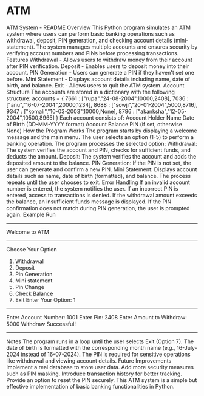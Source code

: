 # ATM
ATM System - README
Overview
This Python program simulates an ATM system where users can perform basic banking operations such as withdrawal, deposit, PIN generation, and checking account details (mini-statement). The system manages multiple accounts and ensures security by verifying account numbers and PINs before processing transactions.
Features
Withdrawal - Allows users to withdraw money from their account after PIN verification.
Deposit - Enables users to deposit money into their account.
PIN Generation - Users can generate a PIN if they haven't set one before.
Mini Statement - Displays account details including name, date of birth, and balance.
Exit - Allows users to quit the ATM system.
Account Structure
The accounts are stored in a dictionary with the following structure:
accounts = {
      7661 : ["rupa","24-08-2004",10000,2408],
    7036 : ["anu","16-07-2004",20000,1234],
    8688 : ["sowji","20-01-2004",5000,8716],
    9347 : ["komali","10-03-2003",10000,None],
    8796 : ["akanksha","12-05-2004",10500,8965]
}
Each account consists of:
Account Holder Name
Date of Birth (DD-MM-YYYY format)
Account Balance
PIN (if set, otherwise None)
How the Program Works
The program starts by displaying a welcome message and the main menu.
The user selects an option (1-5) to perform a banking operation.
The program processes the selected option:
Withdrawal: The system verifies the account and PIN, checks for sufficient funds, and deducts the amount.
Deposit: The system verifies the account and adds the deposited amount to the balance.
PIN Generation: If the PIN is not set, the user can generate and confirm a new PIN.
Mini Statement: Displays account details such as name, date of birth (formatted), and balance.
The process repeats until the user chooses to exit.
Error Handling
If an invalid account number is entered, the system notifies the user.
If an incorrect PIN is entered, access to transactions is denied.
If the withdrawal amount exceeds the balance, an insufficient funds message is displayed.
If the PIN confirmation does not match during PIN generation, the user is prompted again.
Example Run
**********************
Welcome to ATM
**********************
Choose Your Option
1. Withdrawal
2. Deposit
3. Pin Generation
4. Mini statement
5. Pin Change
6. Check Balance
7. Exit
Enter Your Option: 1
**********************
Enter Account Number: 1001
Enter Pin: 2408
Enter Amount to Withdraw: 5000
Withdraw Successful!
**********************
Notes
The program runs in a loop until the user selects Exit (Option 7).
The date of birth is formatted with the corresponding month name (e.g., 16-July-2024 instead of 16-07-2024).
The PIN is required for sensitive operations like withdrawal and viewing account details.
Future Improvements
Implement a real database to store user data.
Add more security measures such as PIN masking.
Introduce transaction history for better tracking.
Provide an option to reset the PIN securely.
This ATM system is a simple but effective implementation of basic banking functionalities in Python.
